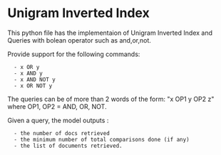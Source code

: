 # Unigram Inverted Index

This python file has the implementaion of Unigram Inverted Index and Queries with bolean operator such as and,or,not.

Provide support for the following commands:



      - x OR y
      - x AND y
      - x AND NOT y
      - x OR NOT y
      
      
The queries can be of more than 2 words of the form: "x OP1 y OP2 z" where OP1, OP2 = AND, OR, NOT.

Given a query, the model outputs : 
      
      
      - the number of docs retrieved
      - the minimum number of total comparisons done (if any)
      - the list of documents retrieved.









